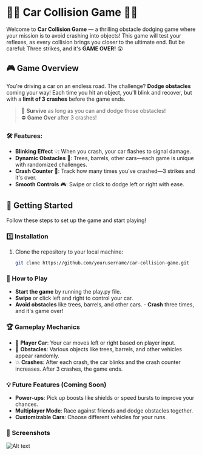 # 🚗💥 **Car Collision Game** 🚗💥

Welcome to **Car Collision Game** — a thrilling obstacle dodging game where your mission is to avoid crashing into objects! This game will test your reflexes, as every collision brings you closer to the ultimate end. But be careful: Three strikes, and it's **GAME OVER!** 😲

## 🎮 **Game Overview**

You're driving a car on an endless road. The challenge? **Dodge obstacles** coming your way! Each time you hit an object, you'll blink and recover, but with a **limit of 3 crashes** before the game ends.

> 🚀 **Survive** as long as you can and dodge those obstacles!  
> ⛔️ **Game Over** after 3 crashes!

### 🛠️ **Features**:
- **Blinking Effect** 💡: When you crash, your car flashes to signal damage.
- **Dynamic Obstacles** 🚧: Trees, barrels, other cars—each game is unique with randomized challenges.
- **Crash Counter** 🛑: Track how many times you've crashed—3 strikes and it's over.
- **Smooth Controls** 🎮: Swipe or click to dodge left or right with ease.

## 🚀 **Getting Started**

Follow these steps to set up the game and start playing!

### 1️⃣ **Installation**

1. Clone the repository to your local machine:
   ```bash
   git clone https://github.com/yourusername/car-collision-game.git

### 🎯 How to Play
  -    **Start the game** by running the play.py file.
  -    **Swipe** or click left and right to control your car.
  -   **Avoid obstacles** like trees, barrels, and other cars.
    - **Crash** three times, and it's game over!

### 🏆 Gameplay Mechanics
- 🚗 **Player Car**: Your car moves left or right based on player input.
- 🌳 **Obstacles**: Various objects like trees, barrels, and other vehicles appear randomly.
- 💥 **Crashes**: After each crash, the car blinks and the crash counter increases. After 3 crashes, the game ends.

### 💡 Future Features (Coming Soon)
- **Power-ups**: Pick up boosts like shields or speed bursts to improve your chances.
- **Multiplayer Mode**: Race against friends and dodge obstacles together.
- **Customizable Cars**: Choose different vehicles for your runs.

### 📸 Screenshots
![Alt text](https://github.com/AmiraSayedMohamed/Car-Game-using-python/blob/master/game.jpg)
     


